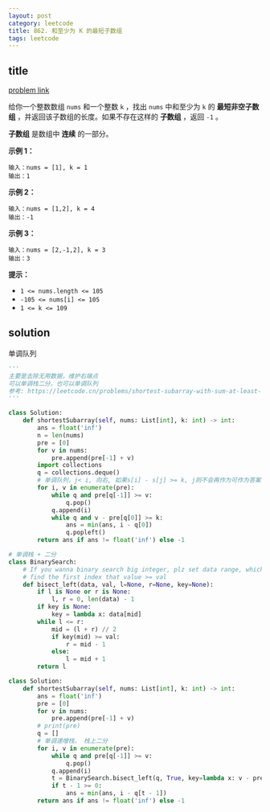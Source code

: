 ```yaml
---
layout: post
category: leetcode
title: 862. 和至少为 K 的最短子数组
tags: leetcode
---
```


## title
[problem link](https://leetcode.cn/problems/shortest-subarray-with-sum-at-least-k/)

给你一个整数数组 `nums` 和一个整数 `k` ，找出 `nums` 中和至少为 `k` 的 **最短非空子数组** ，并返回该子数组的长度。如果不存在这样的 **子数组** ，返回 `-1` 。

**子数组** 是数组中 **连续** 的一部分。

 



**示例 1：**

```
输入：nums = [1], k = 1
输出：1
```

**示例 2：**

```
输入：nums = [1,2], k = 4
输出：-1
```

**示例 3：**

```
输入：nums = [2,-1,2], k = 3
输出：3
```

 

**提示：**

- `1 <= nums.length <= 105`
- `-105 <= nums[i] <= 105`
- `1 <= k <= 109`

## solution

单调队列

```python
'''
主要是去除无用数据，维护右端点
可以单调栈二分，也可以单调队列
参考: https://leetcode.cn/problems/shortest-subarray-with-sum-at-least-k/solution/liang-zhang-tu-miao-dong-dan-diao-dui-li-9fvh/
'''

class Solution:
    def shortestSubarray(self, nums: List[int], k: int) -> int:
        ans = float('inf')
        n = len(nums)
        pre = [0]
        for v in nums:
            pre.append(pre[-1] + v)
        import collections
        q = collections.deque()
        # 单调队列，j< i, 向右, 如果s[i] - s[j] >= k, j则不会再作为可作为答案的左端点了; 递增队列 对于s[j] >= s[i], 则j也可以舍弃
        for i, v in enumerate(pre):
            while q and pre[q[-1]] >= v:
                q.pop()
            q.append(i)
            while q and v - pre[q[0]] >= k:
                ans = min(ans, i - q[0])
                q.popleft()
        return ans if ans != float('inf') else -1


```



```python
# 单调栈 + 二分
class BinarySearch:
    # If you wanna binary search big integer, plz set data range, which can be used as same as big integer low and high
    # find the first index that value >= val
    def bisect_left(data, val, l=None, r=None, key=None):
        if l is None or r is None:
            l, r = 0, len(data) - 1
        if key is None:
            key = lambda x: data[mid]
        while l <= r:
            mid = (l + r) // 2
            if key(mid) >= val:
                r = mid - 1
            else:
                l = mid + 1
        return l

class Solution:
    def shortestSubarray(self, nums: List[int], k: int) -> int:
        ans = float('inf')
        pre = [0]
        for v in nums:
            pre.append(pre[-1] + v)
        # print(pre)
        q = []
        # 单调递增栈， 栈上二分
        for i, v in enumerate(pre):
            while q and pre[q[-1]] >= v:
                q.pop()
            q.append(i)
            t = BinarySearch.bisect_left(q, True, key=lambda x: v - pre[q[x]] < k)
            if t - 1 >= 0:
                ans = min(ans, i - q[t - 1])
        return ans if ans != float('inf') else -1

```

